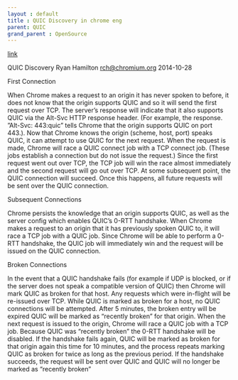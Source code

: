 ```yaml
---
layout : default
title : QUIC Discovery in chrome eng
parent: QUIC
grand_parent : OpenSource
---
```


[link](https://docs.google.com/document/d/1i4m7DbrWGgXafHxwl8SwIusY2ELUe8WX258xt2LFxPM/edit#)

QUIC Discovery
Ryan Hamilton <rch@chromium.org>
2014-10-28

First Connection

When Chrome makes a request to an origin it has never spoken to before, it does not know that the origin supports QUIC and so it will send the first request over TCP. The server’s response will indicate that it also supports QUIC via the Alt-Svc HTTP response header. (For example, the response. ”Alt-Svc: 443:quic” tells Chrome that the origin supports QUIC on port 443.). Now that Chrome knows the origin (scheme, host, port) speaks QUIC, it can attempt to use QUIC for the next request. When the request is made, Chrome will race a QUIC connect job with a TCP connect job. (These jobs establish a connection but do not issue the request.) Since the first request went out over TCP, the TCP job will win the race almost immediately and the second request will go out over TCP. At some subsequent point, the QUIC connection will succeed. Once this happens, all future requests will be sent over the QUIC connection.

Subsequent Connections

Chrome persists the knowledge that an origin supports QUIC, as well as the server config which enables QUIC’s 0-RTT handshake. When Chrome makes a request to an origin that it has previously spoken QUIC to, it will race a TCP job with a QUIC job. Since Chrome will be able to perform a 0-RTT handshake, the QUIC job will immediately win and the request will be issued on the QUIC connection. 


Broken Connections

In the event that a QUIC handshake fails (for example if UDP is blocked, or if the server does not speak a compatible version of QUIC) then Chrome will mark QUIC as broken for that host. Any requests which were in-flight will be re-issued over TCP. While QUIC is marked as broken for a host, no QUIC connections will be attempted. After 5 minutes, the broken entry will be expired QUIC will be marked as “recently broken” for that origin. When the next request is issued to the origin, Chrome will race a QUIC job with a TCP job. Because QUIC was “recently broken” the 0-RTT handshake will be disabled. If the handshake fails again, QUIC will be marked as broken for that origin again this time for 10 minutes, and the process repeats marking QUIC as broken for twice as long as the previous period. If the handshake succeeds, the request will be sent over QUIC and QUIC will no longer be marked as “recently broken”
